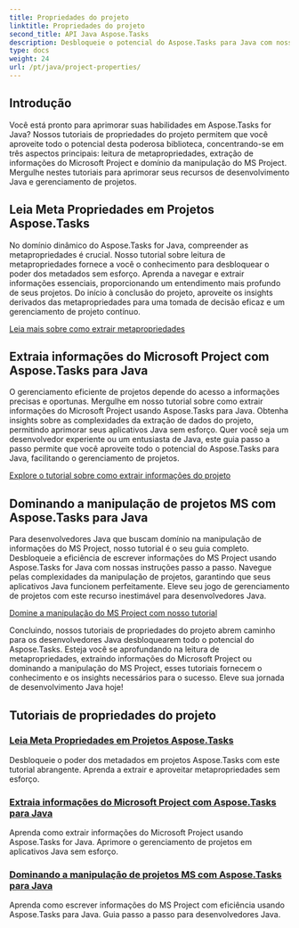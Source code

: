 ```yaml
---
title: Propriedades do projeto
linktitle: Propriedades do projeto
second_title: API Java Aspose.Tasks
description: Desbloqueie o potencial do Aspose.Tasks para Java com nossos tutoriais de propriedades do projeto. Extraia, aproveite e manipule informações do Microsoft Project sem esforço.
type: docs
weight: 24
url: /pt/java/project-properties/
---
```

## Introdução

Você está pronto para aprimorar suas habilidades em Aspose.Tasks for Java? Nossos tutoriais de propriedades do projeto permitem que você aproveite todo o potencial desta poderosa biblioteca, concentrando-se em três aspectos principais: leitura de metapropriedades, extração de informações do Microsoft Project e domínio da manipulação do MS Project. Mergulhe nestes tutoriais para aprimorar seus recursos de desenvolvimento Java e gerenciamento de projetos.

## Leia Meta Propriedades em Projetos Aspose.Tasks
No domínio dinâmico do Aspose.Tasks for Java, compreender as metapropriedades é crucial. Nosso tutorial sobre leitura de metapropriedades fornece a você o conhecimento para desbloquear o poder dos metadados sem esforço. Aprenda a navegar e extrair informações essenciais, proporcionando um entendimento mais profundo de seus projetos. Do início à conclusão do projeto, aproveite os insights derivados das metapropriedades para uma tomada de decisão eficaz e um gerenciamento de projeto contínuo.

[Leia mais sobre como extrair metapropriedades](./read-meta-properties/)

## Extraia informações do Microsoft Project com Aspose.Tasks para Java
O gerenciamento eficiente de projetos depende do acesso a informações precisas e oportunas. Mergulhe em nosso tutorial sobre como extrair informações do Microsoft Project usando Aspose.Tasks para Java. Obtenha insights sobre as complexidades da extração de dados do projeto, permitindo aprimorar seus aplicativos Java sem esforço. Quer você seja um desenvolvedor experiente ou um entusiasta de Java, este guia passo a passo permite que você aproveite todo o potencial do Aspose.Tasks para Java, facilitando o gerenciamento de projetos.

[Explore o tutorial sobre como extrair informações do projeto](./read-project-info/)

## Dominando a manipulação de projetos MS com Aspose.Tasks para Java
Para desenvolvedores Java que buscam domínio na manipulação de informações do MS Project, nosso tutorial é o seu guia completo. Desbloqueie a eficiência de escrever informações do MS Project usando Aspose.Tasks for Java com nossas instruções passo a passo. Navegue pelas complexidades da manipulação de projetos, garantindo que seus aplicativos Java funcionem perfeitamente. Eleve seu jogo de gerenciamento de projetos com este recurso inestimável para desenvolvedores Java.

[Domine a manipulação do MS Project com nosso tutorial](./write-project-info/)

Concluindo, nossos tutoriais de propriedades do projeto abrem caminho para os desenvolvedores Java desbloquearem todo o potencial do Aspose.Tasks. Esteja você se aprofundando na leitura de metapropriedades, extraindo informações do Microsoft Project ou dominando a manipulação do MS Project, esses tutoriais fornecem o conhecimento e os insights necessários para o sucesso. Eleve sua jornada de desenvolvimento Java hoje!

## Tutoriais de propriedades do projeto
### [Leia Meta Propriedades em Projetos Aspose.Tasks](./read-meta-properties/)
Desbloqueie o poder dos metadados em projetos Aspose.Tasks com este tutorial abrangente. Aprenda a extrair e aproveitar metapropriedades sem esforço.
### [Extraia informações do Microsoft Project com Aspose.Tasks para Java](./read-project-info/)
Aprenda como extrair informações do Microsoft Project usando Aspose.Tasks for Java. Aprimore o gerenciamento de projetos em aplicativos Java sem esforço.
### [Dominando a manipulação de projetos MS com Aspose.Tasks para Java](./write-project-info/)
Aprenda como escrever informações do MS Project com eficiência usando Aspose.Tasks para Java. Guia passo a passo para desenvolvedores Java.